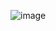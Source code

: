 ![image](https://user-images.githubusercontent.com/112325990/205403791-0ba93da7-5db8-48a2-9170-38a24a2eab62.png)
